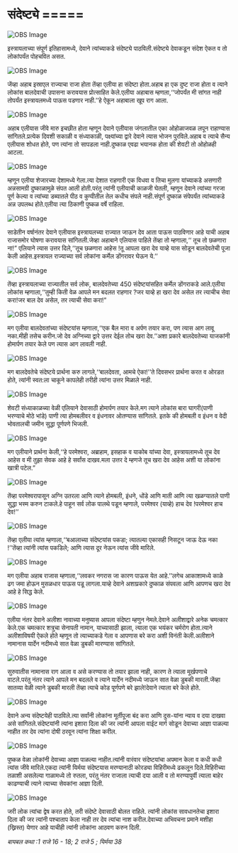 # ‌‌‌संदेष्ट्ये =====

![OBS Image](https://cdn.door43.org/obs/jpg/360px/obs-en-19-01.jpg)

‌‌‌इस्त्रायलाच्या संपूर्ण इतिहासामध्ये, देवाने त्यांच्याकडे संदेष्ट्ये पाठविली.‌‌‌संदेष्ट्ये देवाकडून संदेश ऐकत व तो लोकांपर्यंत पोहचवित असत.

![OBS Image](https://cdn.door43.org/obs/jpg/360px/obs-en-19-02.jpg)

‌‌‌जेंव्हा अहाब इस्राएल राज्याचा राजा होता तेंव्हा एलीया हा संदेष्टा होता.‌‌‌अहाब हा एक दुष्ट राजा होता व त्याने लोकांस बालदेवाची उपासना करावयास प्रोत्साहित केले.‌‌‌एलीया अहाबास म्हणला,‘‘जोपर्यंत मी सांगत नाही तोपर्यंत इस्त्रायलमध्ये पाऊस पडणार नाही.’’‌‌‌हे ऐकून अहाबाला खूप राग आला. 

![OBS Image](https://cdn.door43.org/obs/jpg/360px/obs-en-19-03.jpg)

‌‌‌अहाब एलीयास जीवे मारु इचछीत होता म्हणून देवाने एलीयास जंगलातील एका ओहोळाजवळ लपून राहाण्यास सांगितले.‌‌‌प्रत्येक दिवशी सकाळी व संध्याकाळी, पक्ष्यांच्या द्वारे देवाने त्यास भोजन पुरविले.‌‌‌अहाब व त्याचे सैन्य एलीयास शोधत होते, पण त्यांना तो सापडला नाही.‌‌‌दुष्काळ एवढा भयानक होता की शेवटी तो ओहोळही आटला.

![OBS Image](https://cdn.door43.org/obs/jpg/360px/obs-en-19-04.jpg)

‌‌‌म्हणून एलीया शेजारच्या देशामध्ये गेला.‌‌‌त्या देशात राहणारी एक विधवा व तिचा मुलगा यांच्याकडे असणारी अन्नसामग्री दुष्काळामुळे संपत आली होती.‌‌‌परंतु त्यांनी एलीयाची काळजी घेतली, म्हणून देवाने त्यांच्या गरजा पूर्ण केल्या व त्यांच्या डब्यातले पीठ व कुप्पीतील तेल कधीच संपले नाही.‌‌‌संपूर्ण दुष्काळ संपेपर्यंत त्यांच्याकडे अन्न उपलब्ध होते.‌‌‌एलीया त्या ठिकाणी पुष्कळ वर्षे राहिला.

![OBS Image](https://cdn.door43.org/obs/jpg/360px/obs-en-19-05.jpg)

‌‌‌साडेतीन वर्षानंतर देवाने एलीयास इस्त्रायलच्या राज्यात जाऊन देव आता पाऊस पाठविणार आहे याची अहाब राजासमोर घोषणा करावयास सांगितली.‌‌‌जेव्हा अहाबाने एलियास पाहिले तेंव्हा तो म्हणाला,‘‘ तूच तो छळणारा ना!” ‌‌‌एलियाने त्यास उत्तर दिले,‘‘तूच छळणारा आहेस !‌‌‌तू आपला खरा देव याव्हे यास सोडून बालदेवतेची पूजा केली आहेस.‌‌इस्त्रायल राज्याच्या सर्व लोकांना कर्मेल डोंगरावर घेऊन ये.’’

![OBS Image](https://cdn.door43.org/obs/jpg/360px/obs-en-19-06.jpg)

‌‌‌तेंव्हा इस्त्रायलाच्या राज्यातील सर्व लोक, बालदेवतेच्या 450 संदेष्टयांसहित कर्मेल डोंगराकडे आले.‌‌‌एलीया लोकांस म्हणाला,‘‘तुम्ही किती वेळ आपले मन बदलत राहणार ?‌‌‌जर याव्हे हा खरा देव असेल तर त्याचीच सेवा करा!‌‌‌जर बाल देव असेल, तर त्याची सेवा करा!”

![OBS Image](https://cdn.door43.org/obs/jpg/360px/obs-en-19-07.jpg)

‌‌‌मग एलीया बालदेवतांच्या संदेष्टयांस म्हणाला,‘‘एक बैल मारा व अर्पण तयार करा, पण त्यास आग लावू नका.‌‌‌मीही तसेच करीन.‌‌‌जो देव अग्निच्या द्वारे उत्तर देईल तोच खरा देव.’’‌‌‌अशा प्रकारे बालदेवतेच्या याजकांनी होमार्पण तयार केले पण त्यास आग लावली नाही.

![OBS Image](https://cdn.door43.org/obs/jpg/360px/obs-en-19-08.jpg)

‌‌‌मग बालदेवतेचे संदेष्टये प्रार्थना करु लागले,‘‘बालदेवता, आमचे ऐका!’’‌‌‌ते दिवसभर प्रार्थना करत व ओरडत होते, त्यांनी स्वत:ला चाकूने कापलेही तरीही त्यांना उत्तर मिळाले नाही.

![OBS Image](https://cdn.door43.org/obs/jpg/360px/obs-en-19-09.jpg)

‌‌‌शेवटी संध्याकाळच्या वेळी एलियाने देवासाठी होमार्पण तयार केले.‌‌‌मग त्याने लोकांस बारा घागरी(पाणी भरण्याचे मोठे भांडे) पाणी त्या होमबलीवर व इंधनावर ओतण्यास सांगितले. इतके की होमबली व इंधन  व वेदी भोवतालची जमीन सुद्धा पूर्णपणे भिजली.

![OBS Image](https://cdn.door43.org/obs/jpg/360px/obs-en-19-10.jpg)

‌‌‌मग एलीयाने प्रार्थना केली,‘‘हे परमेश्वरा, अब्राहाम, इसहाक व याकोब यांच्या देवा, इस्त्रायलामध्ये तूच देव आहेस व मी तुझा सेवक आहे हे सर्वांस दाखव.‌‌‌मला उत्तर दे म्हणजे तूच खरा देव आहेस अशी या लोकांना खात्री पटेल.”

![OBS Image](https://cdn.door43.org/obs/jpg/360px/obs-en-19-11.jpg)

‌‌‌तेंव्हा परमेश्वरापासून अग्नि उतरला आणि त्याने होमबली, इंधने, धोंडे आणि माती आणि त्या खळग्यातले पाणी सुद्धा भस्म करुन टाकले.‌‌‌हे पाहून सर्व लोक पालथे पडून म्हणाले, परमेश्वर (याव्हे) हाच देव !‌‌‌परमेश्वर हाच देव!’’

![OBS Image](https://cdn.door43.org/obs/jpg/360px/obs-en-19-12.jpg)

‌‌‌तेंव्हा एलीया त्यांस म्हणाला,‘‘बआलाच्या संदेष्टयांस पकडा; त्यातल्या एकासही निसटून जाऊ देऊ नका !’’‌‌‌तेंव्हा त्यांनी त्यांस पकडिले; आणि त्यास दूर नेऊन त्यांस जीवे मारिले.

![OBS Image](https://cdn.door43.org/obs/jpg/360px/obs-en-19-13.jpg)

‌‌‌मग एलीया अहाब राजास म्हणाला,‘‘लवकर नगरास जा कारण पाऊस येत आहे.’’‌‌‌लगेच आकाशामध्ये काळे ढग जमा होऊन मुसळधार पाऊस पडू लागला.‌‌‌याव्हे देवाने अशाप्रकारे दुष्काळ संपवला आणि आपणच खरा देव आहे हे सिद्ध केले.

![OBS Image](https://cdn.door43.org/obs/jpg/360px/obs-en-19-14.jpg)

‌‌‌एलीया नंतर देवाने अलीशा नावाच्या मनुष्यास आपला संदेष्टा म्हणुन नेमले.‌‌‌देवाने अलीशाद्वारे अनेक चमत्कार केले.‌‌‌एक चमत्कार शत्रुचा सेनापती नामान, याच्यासाठी झाला, त्याला एक भयंकर चर्मरोग होता.‌‌‌त्याने अलीशाविषयी ऐकले होते म्हणून तो त्याच्याकडे गेला व आपणास बरे करा अशी विनंती केली.‌‌‌अलीशाने नामानास यार्देन नदीमध्ये सात वेळा डुबकी मारण्यास सांगितले.

![OBS Image](https://cdn.door43.org/obs/jpg/360px/obs-en-19-15.jpg)

‌‌‌सुरुवातीस नामानास राग आला व असे करण्यास तो तयार झाला नाही, कारण ते त्याला मूर्खपणाचे वाटले.‌‌‌परंतु नंतर त्याने आपले मन बदलले व त्याने यार्देन नदीमध्ये जाऊन सात वेळा डुबकी मारली.‌‌‌जेंव्हा सातव्या वेळी त्याने डुबकी मारली तेंव्हा त्याचे कोड पूर्णपणे बरे झाले!‌‌‌देवाने त्याला बरे केले होते.

![OBS Image](https://cdn.door43.org/obs/jpg/360px/obs-en-19-16.jpg)

‌‌‌देवाने अन्य संदेष्टयेही पाठविले.‌‌‌त्या सर्वांनी लोकांना मूर्तीपूजा बंद करा आणि दुस-यांना न्याय व दया दाखवा असे सांगितले.‌‌‌संदेष्टयांनी त्यांना इशारा दिला की  जर त्यांनी आपला वाईट मार्ग सोडून देवाच्या आज्ञा पाळल्या नाहीत तर देव त्यांना दोषी ठरवून त्यांना शिक्षा करील.

![OBS Image](https://cdn.door43.org/obs/jpg/360px/obs-en-19-17.jpg)

‌‌‌पुष्कळ वेळा लोकांनी देवाच्या आज्ञा पाळल्या नाहीत.‌‌‌त्यांनी वारंवार संदेष्टयांचा अपमान केला व कधी कधी त्यांस जीवे मारिले.‌‌‌एकदा त्यांनी यिर्मया संदेष्टयास मरण्यानाठी कोरड्या विहिरीमध्ये ढकलून दिले.‌‌‌विहिरीच्या तळाशी असलेल्या गाळामध्ये तो रुतला, परंतु नंतर राजाला त्याची दया आली व तो मरण्यापुर्वी त्याला बाहेर काढण्याची त्याने त्याच्या सेवकांना आज्ञा दिली.

![OBS Image](https://cdn.door43.org/obs/jpg/360px/obs-en-19-18.jpg)

‌‌‌जरी लोक त्यांचा द्वेष करत होते, तरी संदेष्टे देवासाठी बोलत राहिले. ‌‌‌त्यांनी लोकांस सावधानतेचा इशारा दिला की जर त्यांनी पश्चाताप केला नाही तर देव त्यांचा नाश करील.‌‌‌देवाच्या अभिवचना प्रमाने मशीहा (ख्रिस्त) येणार आहे याचीही त्यांनी लोकांना आठवण करुन दिली.

_‌बायबल कथा :‌‌‌1 राजे 16 - 18; 2 राजे 5 ; यिर्मया 38_